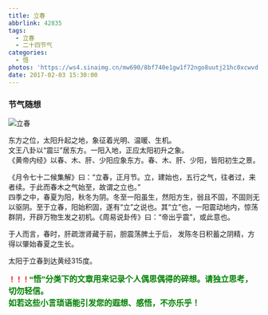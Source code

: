 ```yaml
---
title: 立春
abbrlink: 42835
tags:
  - 立春
  - 二十四节气
categories:
  - 悟
photos: 'https://ws4.sinaimg.cn/mw690/8bf740e1gw1f72ngo8uutj21hc0xcwvd.jpg'
date: 2017-02-03 15:30:00
---
```

### 节气随想

![立春](https://ws4.sinaimg.cn/mw690/8bf740e1gw1f72ngo8uutj21hc0xcwvd.jpg)

东方之位，太阳升起之地，象征着光明、温暖、生机。  
文王八卦以“震☳”居东方。一阳入地，正应太阳初升之象。  
《黄帝内经》以春、木、肝、少阳应象东方。春、木、肝、少阳，皆阳初生之景。  

《月令七十二候集解》曰：“立春，正月节。立，建始也，五行之气，往者过，来者续。于此而春木之气始至，故谓之立也。”  
四季之中，春夏为阳，秋冬为阴。冬至一阳虽生，然阳方生，弱且不固，不固则无以驱阴。至于立春，阳始积固，遂有“立”之说也。其“立”也，一阳震动地内，惊荡群阴，开辟万物生发之初机。《周易说卦传》曰：“帝出乎震”，或此意也。  

于人而言，春时，肝疏泄肾藏于前，胆震荡脾土于后， 发陈冬日积蓄之阴精，方得以肇始春夏之生长。  

太阳于立春到达黄经315度。  


**<font color=red>！！！</font><font color=green face=微软雅黑 size=3>“悟”分类下的文章用来记录个人偶思偶得的碎想。请独立思考，切勿轻信。  
如若这些小言琐语能引发您的遐想、感悟，不亦乐乎！</font>**